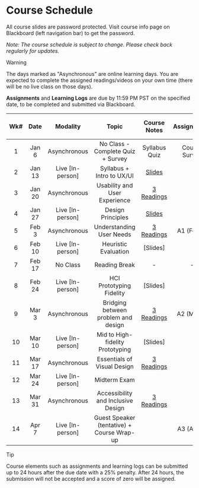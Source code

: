 <!-- markdownlint-disable -->

# Course Schedule

All course slides are password protected. Visit course info page on Blackboard (left navigation bar) to get the password.

*Note: The course schedule is subject to change. Please check back regularly for updates.*

> [!WARNING]
> The days marked as "Asynchronous" are online learning days. You are expected to complete the assigned readings/videos on your own time (there will be no live class on those days). 

 **Assignments** and **Learning Logs** are due by 11:59 PM PST on the specified date, to be completed and submitted via Blackboard.


| **Wk#** | **Date** |   **Modality**   |                 **Topic**                  |           **Course Notes**           | **Assignments** | **Learning Logs (LL)** |
| :-----: | :------: | :--------------: | :----------------------------------------: | :----------------------------------: | :-------------: | :--------------------: |
|    1    |  Jan 6   |   Asynchronous   |     No Class - Complete Quiz + Survey      |            Syllabus Quiz             |  Course Survey  |      LL0 (Jan 13)      |
|    2    |  Jan 13  | Live [In-person] |         Syllabus + Intro to UX/UI          | [Slides](http://tiny.cc/350-SP25-W1) |                 |      LL1 (Jan 20)      |
|    3    |  Jan 20  |   Asynchronous   |       Usability and User Experience        |   [3 Readings](readings.md#week-3)   |                 |      LL2 (Jan 27)      |
|    4    |  Jan 27  | Live [In-person] |             Design Principles              | [Slides](http://tiny.cc/350-SP25-W4) |                 |      LL3 (Feb 3)       |
|    5    |  Feb 3   |   Asynchronous   |          Understanding User Needs          |   [3 Readings](readings.md#week-5)   |   A1 (Feb 4)    |      LL4 (Feb 10)      |
|    6    |  Feb 10  | Live [In-person] |            Heuristic Evaluation            |               [Slides]               |                 |      LL5 (Feb 18)      |
|    7    |  Feb 17  |     No Class     |               Reading Break                |                  -                   |        -        |           -            |
|    8    |  Feb 24  | Live [In-person] |          HCI Prototyping Fidelity          |               [Slides]               |                 |      LL6 (Mar 3)       |
|    9    |  Mar 3   |   Asynchronous   |    Bridging between problem and design     |   [3 Readings](readings.md#week-9)   |   A2 (Mar 4)    |      LL7 (Mar 10)      |
|   10    |  Mar 10  | Live [In-person] |      Mid to High-fidelity Prototyping      |               [Slides]               |                 |      LL8 (Mar 17)      |
|   11    |  Mar 17  |   Asynchronous   |        Essentials of Visual Design         |  [3 Readings](readings.md#week-11)   |                 |      LL9 (Mar 24)      |
|   12    |  Mar 24  | Live [In-person] |                Midterm Exam                |                                      |                 |                        |
|   13    |  Mar 31  |   Asynchronous   |     Accessibility and Inclusive Design     |  [3 Readings](readings.md#week-13)   |                 |      LL10 (Apr 7)      |
|   14    |  Apr 7   | Live [In-person] | Guest Speaker (tentative) + Course Wrap-up |                                      |   A3 (Apr 8)    |                        |


> [!TIP]
> Course elements such as assignments and learning logs can be submitted up to 24 hours after the due date with a 25% penalty. After 24 hours, the submission will not be accepted and a score of zero will be assigned.
